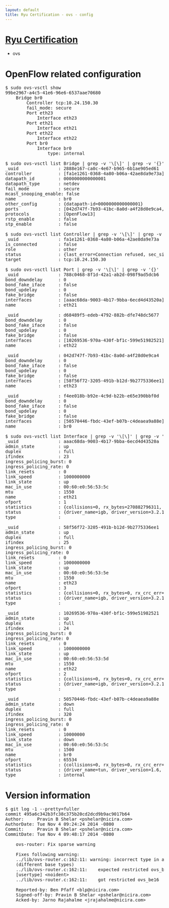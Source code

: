 ```yaml
---
layout: default
title: Ryu Certification - ovs - config
---
```

# [Ryu Certification](http://osrg.github.io/ryu/certification.html)
* ovs 

# OpenFlow related configuration
<pre>
$ sudo ovs-vsctl show
99be2967-a4c5-41e6-96e6-6537aae70680
    Bridge br0
        Controller tcp:10.24.150.30
        fail_mode: secure
        Port eth23
            Interface eth23
        Port eth21
            Interface eth21
        Port eth22
            Interface eth22
        Port br0
            Interface br0
                type: internal

$ sudo ovs-vsctl list Bridge | grep -v '\[\]' | grep -v '{}'
_uuid               : 2888e167-ca0c-4e67-b965-6b1ae905ed61
controller          : [fa1e1261-0368-4a80-b06a-42ae8da9e73a]
datapath_id         : 0000000000000001
datapath_type       : netdev
fail_mode           : secure
mcast_snooping_enable: false
name                : br0
other_config        : {datapath-id=0000000000000001}
ports               : [042d747f-7b93-41bc-8a0d-a4f28d0e9ca4, 788c0468-8f1d-42a1-ab2d-098f9ad5dcb6, d68489f5-edeb-4792-882b-dfe748dc5677, f4ee018b-b92e-4c9d-b22b-e65e390bbf0d]
protocols           : [OpenFlow13]
rstp_enable         : false
stp_enable          : false

$ sudo ovs-vsctl list Controller | grep -v '\[\]' | grep -v '{}'
_uuid               : fa1e1261-0368-4a80-b06a-42ae8da9e73a
is_connected        : false
role                : other
status              : {last_error=Connection refused, sec_since_connect=847, sec_since_disconnect=3, state=BACKOFF}
target              : tcp:10.24.150.30

$ sudo ovs-vsctl list Port | grep -v '\[\]' | grep -v '{}'
_uuid               : 788c0468-8f1d-42a1-ab2d-098f9ad5dcb6
bond_downdelay      : 0
bond_fake_iface     : false
bond_updelay        : 0
fake_bridge         : false
interfaces          : [aaac68da-9003-4b17-9bba-6ecd4d43520a]
name                : eth21

_uuid               : d68489f5-edeb-4792-882b-dfe748dc5677
bond_downdelay      : 0
bond_fake_iface     : false
bond_updelay        : 0
fake_bridge         : false
interfaces          : [10269536-970a-430f-bf1c-599e51982521]
name                : eth22

_uuid               : 042d747f-7b93-41bc-8a0d-a4f28d0e9ca4
bond_downdelay      : 0
bond_fake_iface     : false
bond_updelay        : 0
fake_bridge         : false
interfaces          : [58f56f72-3205-491b-b12d-9b2775336ee1]
name                : eth23

_uuid               : f4ee018b-b92e-4c9d-b22b-e65e390bbf0d
bond_downdelay      : 0
bond_fake_iface     : false
bond_updelay        : 0
fake_bridge         : false
interfaces          : [50570446-fbdc-43ef-b07b-c4deaea9a88e]
name                : br0

$ sudo ovs-vsctl list Interface | grep -v '\[\]' | grep -v '{}'
_uuid               : aaac68da-9003-4b17-9bba-6ecd4d43520a
admin_state         : up
duplex              : full
ifindex             : 23
ingress_policing_burst: 0
ingress_policing_rate: 0
link_resets         : 0
link_speed          : 1000000000
link_state          : up
mac_in_use          : 00:60:e0:56:53:5c
mtu                 : 1550
name                : eth21
ofport              : 1
statistics          : {collisions=0, rx_bytes=270882796311, rx_crc_err=0, rx_dropped=0, rx_errors=0, rx_frame_err=0, rx_over_err=0, rx_packets=180698433, tx_bytes=0, tx_dropped=0, tx_errors=0, tx_packets=0}
status              : {driver_name=igb, driver_version=3.2.10-k, firmware_version=2.10-9}
type                : 

_uuid               : 58f56f72-3205-491b-b12d-9b2775336ee1
admin_state         : up
duplex              : full
ifindex             : 25
ingress_policing_burst: 0
ingress_policing_rate: 0
link_resets         : 0
link_speed          : 1000000000
link_state          : up
mac_in_use          : 00:60:e0:56:53:5e
mtu                 : 1550
name                : eth23
ofport              : 3
statistics          : {collisions=0, rx_bytes=0, rx_crc_err=0, rx_dropped=0, rx_errors=0, rx_frame_err=0, rx_over_err=0, rx_packets=0, tx_bytes=14231044500, tx_dropped=0, tx_errors=0, tx_packets=9487363}
status              : {driver_name=igb, driver_version=3.2.10-k, firmware_version=2.10-9}
type                : 

_uuid               : 10269536-970a-430f-bf1c-599e51982521
admin_state         : up
duplex              : full
ifindex             : 24
ingress_policing_burst: 0
ingress_policing_rate: 0
link_resets         : 0
link_speed          : 1000000000
link_state          : up
mac_in_use          : 00:60:e0:56:53:5d
mtu                 : 1550
name                : eth22
ofport              : 2
statistics          : {collisions=0, rx_bytes=0, rx_crc_err=0, rx_dropped=0, rx_errors=0, rx_frame_err=0, rx_over_err=0, rx_packets=0, tx_bytes=160610258110, tx_dropped=0, tx_errors=0, tx_packets=107123059}
status              : {driver_name=igb, driver_version=3.2.10-k, firmware_version=2.10-9}
type                : 

_uuid               : 50570446-fbdc-43ef-b07b-c4deaea9a88e
admin_state         : down
duplex              : full
ifindex             : 320
ingress_policing_burst: 0
ingress_policing_rate: 0
link_resets         : 0
link_speed          : 10000000
link_state          : down
mac_in_use          : 00:60:e0:56:53:5c
mtu                 : 1500
name                : br0
ofport              : 65534
statistics          : {collisions=0, rx_bytes=0, rx_crc_err=0, rx_dropped=0, rx_errors=0, rx_frame_err=0, rx_over_err=0, rx_packets=0, tx_bytes=0, tx_dropped=0, tx_errors=0, tx_packets=0}
status              : {driver_name=tun, driver_version=1.6, firmware_version=N/A}
type                : internal
</pre>

# Version information
<pre>
$ git log -1 --pretty=fuller
commit 495a6c342b3fc38c375b20cd2dcd9b9ac9017b64
Author:     Pravin B Shelar &lt;pshelar@nicira.com&gt;
AuthorDate: Tue Nov 4 09:24:24 2014 -0800
Commit:     Pravin B Shelar &lt;pshelar@nicira.com&gt;
CommitDate: Tue Nov 4 09:48:17 2014 -0800

    ovs-router: Fix sparse warning
    
    Fixes following warning:
    ../lib/ovs-router.c:162:11: warning: incorrect type in assignment
    &#40;different base types&#41;
    ../lib/ovs-router.c:162:11:    expected restricted ovs_be32
    [usertype] &lt;noident&gt;
    ../lib/ovs-router.c:162:11:    got restricted ovs_be16
    
    Reported-by: Ben Pfaff &lt;blp@nicira.com&gt;
    Signed-off-by: Pravin B Shelar &lt;pshelar@nicira.com&gt;
    Acked-by: Jarno Rajahalme &lt;jrajahalme@nicira.com&gt;
</pre>
